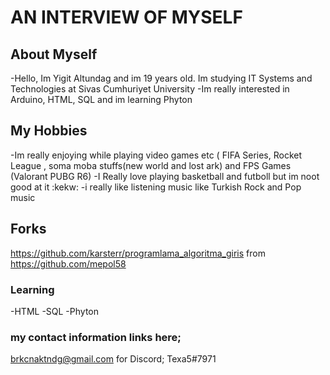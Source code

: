 # AN INTERVIEW OF MYSELF 

## About Myself
-Hello, Im Yigit Altundag and im 19 years old. Im studying IT Systems and Technologies at Sivas Cumhuriyet University
-Im really interested in Arduino, HTML, SQL and im learning Phyton


## My Hobbies
-Im really enjoying while playing video games etc ( FIFA Series, Rocket League , soma moba stuffs(new world and lost ark) and FPS Games (Valorant PUBG R6)
-I Really love playing basketball and futboll but im noot good at it :kekw:
-i really like listening music like Turkish Rock and Pop music

## Forks

https://github.com/karsterr/programlama_algoritma_giris from https://github.com/mepol58

### Learning
-HTML
-SQL
-Phyton

### my contact information links here;
brkcnaktndg@gmail.com
for Discord; Texa5#7971



